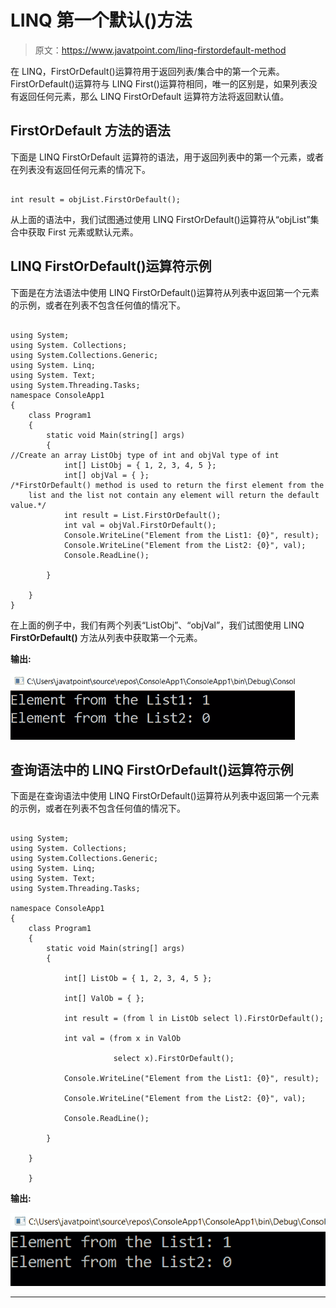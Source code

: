 # LINQ 第一个默认()方法

> 原文：<https://www.javatpoint.com/linq-firstordefault-method>

在 LINQ，FirstOrDefault()运算符用于返回列表/集合中的第一个元素。FirstOrDefault()运算符与 LINQ First()运算符相同，唯一的区别是，如果列表没有返回任何元素，那么 LINQ FirstOrDefault 运算符方法将返回默认值。

## FirstOrDefault 方法的语法

下面是 LINQ FirstOrDefault 运算符的语法，用于返回列表中的第一个元素，或者在列表没有返回任何元素的情况下。

```

int result = objList.FirstOrDefault();

```

从上面的语法中，我们试图通过使用 LINQ FirstOrDefault()运算符从“objList”集合中获取 First 元素或默认元素。

## LINQ FirstOrDefault()运算符示例

下面是在方法语法中使用 LINQ FirstOrDefault()运算符从列表中返回第一个元素的示例，或者在列表不包含任何值的情况下。

```

using System;
using System. Collections;
using System.Collections.Generic;
using System. Linq;
using System. Text;
using System.Threading.Tasks;
namespace ConsoleApp1
{
    class Program1
    {
        static void Main(string[] args)
        {
//Create an array ListObj type of int and objVal type of int
            int[] ListObj = { 1, 2, 3, 4, 5 };
            int[] objVal = { };
/*FirstOrDefault() method is used to return the first element from the
    list and the list not contain any element will return the default value.*/
            int result = List.FirstOrDefault();
            int val = objVal.FirstOrDefault();
            Console.WriteLine("Element from the List1: {0}", result);
            Console.WriteLine("Element from the List2: {0}", val);
            Console.ReadLine();

        }

    }
}

```

在上面的例子中，我们有两个列表“ListObj”、“objVal”，我们试图使用 LINQ **FirstOrDefault()** 方法从列表中获取第一个元素。

**输出:**

![LINQ FirstOrDefault() Method](img/f498a4f1fcbc57f1911560b76e90ff5e.png)

## 查询语法中的 LINQ FirstOrDefault()运算符示例

下面是在查询语法中使用 LINQ FirstOrDefault()运算符从列表中返回第一个元素的示例，或者在列表不包含任何值的情况下。

```

using System;
using System. Collections;
using System.Collections.Generic;
using System. Linq;
using System. Text;
using System.Threading.Tasks;

namespace ConsoleApp1
{
    class Program1
    {
        static void Main(string[] args)
        {

            int[] ListOb = { 1, 2, 3, 4, 5 };

            int[] ValOb = { };

            int result = (from l in ListOb select l).FirstOrDefault();

            int val = (from x in ValOb

                       select x).FirstOrDefault();

            Console.WriteLine("Element from the List1: {0}", result);

            Console.WriteLine("Element from the List2: {0}", val);

            Console.ReadLine();

        }

    }

    }

```

**输出:**

![LINQ FirstOrDefault() Method](img/5c97ec5eb4da9e9adbda3a2290b8aa2e.png)

* * *